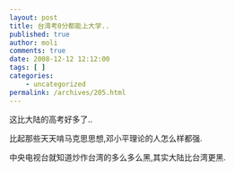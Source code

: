 ```yaml
---
layout: post
title: 台湾考0分都能上大学..
published: true
author: moli
comments: true
date: 2008-12-12 12:12:00
tags: [ ]
categories:
    - uncategorized
permalink: /archives/205.html
---
```

这比大陆的高考好多了..

比起那些天天啃马克思思想,邓小平理论的人怎么样都强.

中央电视台就知道炒作台湾的多么多么黑,其实大陆比台湾更黑.